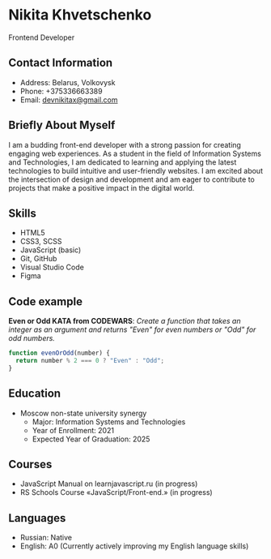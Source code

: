 # Nikita Khvetschenko

Frontend Developer

## Contact Information

- Address: Belarus, Volkovysk
- Phone: +375336663389
- Email: devnikitax@gmail.com

## Briefly About Myself

I am a budding front-end developer with a strong passion for creating engaging web experiences. As a student in the field of Information Systems and Technologies, I am dedicated to learning and applying the latest technologies to build intuitive and user-friendly websites. I am excited about the intersection of design and development and am eager to contribute to projects that make a positive impact in the digital world.

## Skills

- HTML5
- CSS3, SCSS
- JavaScript (basic)
- Git, GitHub
- Visual Studio Code
- Figma

## Code example

**Even or Odd KATA from CODEWARS**: _Create a function that takes an integer as an argument and returns "Even" for even numbers or "Odd" for odd numbers._

```javascript
function evenOrOdd(number) {
  return number % 2 === 0 ? "Even" : "Odd";
}
```

## Education

- Moscow non-state university synergy
  - Major: Information Systems and Technologies
  - Year of Enrollment: 2021
  - Expected Year of Graduation: 2025

## Courses

- JavaScript Manual on learnjavascript.ru (in progress)
- RS Schools Course «JavaScript/Front-end.» (in progress)

## Languages

- Russian: Native
- English: A0 (Currently actively improving my English language skills)
